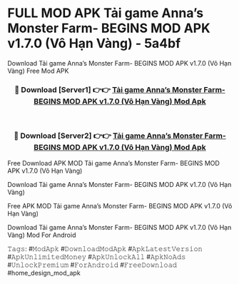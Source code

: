 # FULL MOD APK Tải game Anna’s Monster Farm- BEGINS MOD APK v1.7.0 (Vô Hạn Vàng) - 5a4bf
Download Tải game Anna’s Monster Farm- BEGINS MOD APK v1.7.0 (Vô Hạn Vàng) Free Mod APK

<div align="center">
<h3>🔴 Download [Server1] 👉👉 <a href="https://apk-comot.site?title=Tải_game_Anna’s_Monster_Farm-_BEGINS_MOD_APK_v1.7.0_(Vô_Hạn_Vàng)">Tải game Anna’s Monster Farm- BEGINS MOD APK v1.7.0 (Vô Hạn Vàng) Mod Apk</a></h3><br>

<h3>🔴 Download [Server2] 👉👉 <a href="https://apk-comot.site?title=Tải_game_Anna’s_Monster_Farm-_BEGINS_MOD_APK_v1.7.0_(Vô_Hạn_Vàng)">Tải game Anna’s Monster Farm- BEGINS MOD APK v1.7.0 (Vô Hạn Vàng) Mod Apk</a></h3>
</div>


Free Download APK MOD Tải game Anna’s Monster Farm- BEGINS MOD APK v1.7.0 (Vô Hạn Vàng)

Download Tải game Anna’s Monster Farm- BEGINS MOD APK v1.7.0 (Vô Hạn Vàng) 

Free APK MOD Tải game Anna’s Monster Farm- BEGINS MOD APK v1.7.0 (Vô Hạn Vàng) 

Download Tải game Anna’s Monster Farm- BEGINS MOD APK v1.7.0 (Vô Hạn Vàng) Mod For Android

𝚃𝚊𝚐𝚜: #𝙼𝚘𝚍𝙰𝚙𝚔 #𝙳𝚘𝚠𝚗𝚕𝚘𝚊𝚍𝙼𝚘𝚍𝙰𝚙𝚔 #𝙰𝚙𝚔𝙻𝚊𝚝𝚎𝚜𝚝𝚅𝚎𝚛𝚜𝚒𝚘𝚗 #𝙰𝚙𝚔𝚄𝚗𝚕𝚒𝚖𝚒𝚝𝚎𝚍𝙼𝚘𝚗𝚎𝚢 #𝙰𝚙𝚔𝚄𝚗𝚕𝚘𝚌𝚔𝙰𝚕𝚕 #𝙰𝚙𝚔𝙽𝚘𝙰𝚍𝚜 #𝚄𝚗𝚕𝚘𝚌𝚔𝙿𝚛𝚎𝚖𝚒𝚞𝚖 #𝙵𝚘𝚛𝙰𝚗𝚍𝚛𝚘𝚒𝚍 #𝙵𝚛𝚎𝚎𝙳𝚘𝚠𝚗𝚕𝚘𝚊𝚍 #home_design_mod_apk
